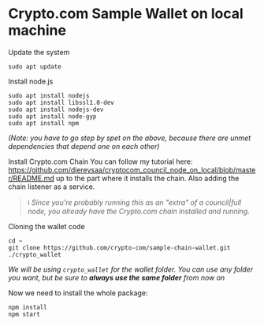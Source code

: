 # Crypto.com Sample Wallet on local machine

Update the system
```shell
sudo apt update
```

Install node.js
```shell
sudo apt install nodejs
sudo apt install libssl1.0-dev
sudo apt install nodejs-dev
sudo apt install node-gyp
sudo apt install npm
```
_(Note: you have to go step by spet on the above, because there are unmet dependencies that depend one on each other)_

Install Crypto.com Chain
You can follow my tutorial here: https://github.com/diereysaa/cryptocom_council_node_on_local/blob/master/README.md up to the part where it installs the chain. Also adding the chain listener as a service.

> :information_source: _Since you're probably running this as an "extra" of a council|full node, you already have the Crypto.com chain installed and running._

Cloning the wallet code
```shell
cd ~
git clone https://github.com/crypto-com/sample-chain-wallet.git ./crypto_wallet
```
_We will be using `crypto_wallet` for the wallet folder. You can use any folder you want, but be sure to **always use the same folder** from now on_

Now we need to install the whole package:
```shell
npm install
npm start
```

